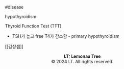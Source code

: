 #disease

hypothyroidism

Thyroid Function Test (TFT) 
- TSH가 높고 free T4가 감소함 - primary hypothyroidism


[[갑상샘]]



<p style="text-align: center;"><strong>LT: Lemonaa Tree</strong><br>
© 2024 LT. All rights reserved.</p>